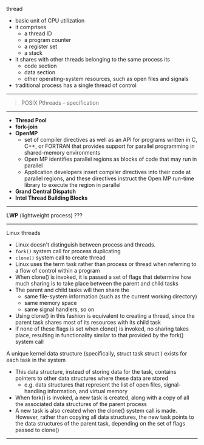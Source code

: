thread
* basic unit of CPU utilization
* it comprises
    * a thread ID
    * a program counter
    * a register set
    * a stack
* it shares with other threads belonging to the same process its
    * code section
    * data section
    * other operating-system resources, such as open files and signals
* traditional process has a single thread of control

---

> POSIX Pthreads - specification

---

* **Thread Pool**
* **fork-join**
* **OpenMP**
    * set of compiler directives as well as an API for programs written in C, C++, or FORTRAN that provides support for parallel programming in shared-memory environments
    * Open MP identifies parallel regions as blocks of code that may run in parallel
    * Application developers insert compiler directives into their code at parallel regions, and these directives instruct the Open MP run-time library to execute the region in parallel
* **Grand Central Dispatch**
* **Intel Thread Building Blocks**

---

**LWP** (lightweight process) ???

---

Linux threads
* Linux doesn't distinguish between process and threads.
* `fork()` system call for process duplicating
* `clone()` system call to create thread
* Linux uses the term task rather than process or thread when referring to a flow of control within a program
* When clone() is invoked, it is passed a set of flags that determine how
much sharing is to take place between the parent and child tasks
* The parent and child tasks will then share the
    * same file-system information (such as the current working directory)
    * same memory space
    * same signal handlers, so on
* Using clone() in this fashion is equivalent to creating a thread, since the parent task shares most of its resources with its child task
* if none of these flags is set when clone() is invoked, no sharing takes place, resulting in functionality similar to that provided by the fork() system call

A unique kernel data structure (specifically, struct task struct ) exists for each task in the system
* This data structure, instead of storing data for the task, contains pointers to other data structures where these data are stored
    * e.g. data structures that represent the list of open files, signal-handling information, and virtual memory
* When fork() is invoked, a new task is created, along with a copy of all the associated data structures of the parent process
* A new task is also created when the clone() system call is made. However, rather than copying all data structures, the new task points to the data structures of the parent task, depending on the set of flags passed to clone()

---